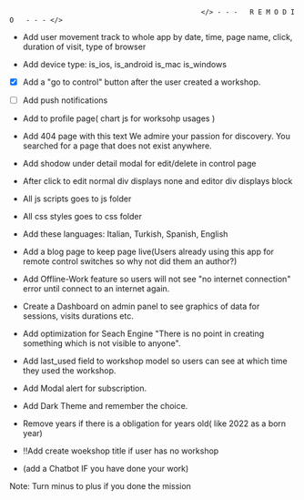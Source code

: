                                                    </> - - -   R E M O D I O   - - - </> 

- Add user movement track to whole app by date, time, page name, click, duration of visit, type of browser

- Add device type:  is_ios, is_android is_mac is_windows

- [x] Add a "go to control" button after the user created a workshop. 

- [ ]  Add push notifications

- Add to profile page( chart js for worksohp usages )

- Add 404 page with this text We admire your passion for discovery. You searched for a page that does not exist anywhere.

- Add shodow under detail modal for edit/delete in control page

- After click to edit normal div displays none and editor div displays block

- All js scripts goes to js folder
 
- All css styles goes to css folder

- Add these languages: Italian, Turkish, Spanish, English

- Add a blog page to keep page live(Users already using this app for remote control switches so why not did them an author?)

- Add Offline-Work feature so users will not see "no internet connection" error until connect to an internet again.

- Create a Dashboard on admin panel to see graphics of data for sessions, visits durations etc.

- Add optimization for Seach Engine "There is no point in creating something which is not visible to anyone".

- Add last_used field to workshop model so users can see at which time they used the workshop.

- Add Modal  alert for subscription.

- Add Dark Theme and remember the choice.

- Remove years if there is a obligation for years old( like 2022 as a born year)

- !!Add create woekshop title if user has no workshop

- (add a Chatbot IF you have done your work)


Note: Turn minus to plus if you done the mission

